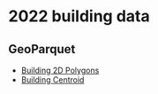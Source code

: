 # 2022 building data

## GeoParquet

- [Building 2D Polygons](https://flateau.s3.ap-northeast-1.amazonaws.com/data/plateau/tokyo23/2022/buildings/tokyo23_2022_buildings_polygon.parquet)
- [Building Centroid](https://flateau.s3.ap-northeast-1.amazonaws.com/data/plateau/tokyo23/2022/buildings/tokyo23_2022_buildings_centroid.parquet)
